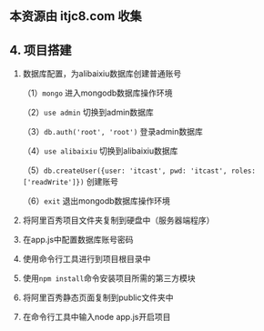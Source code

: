 ## 本资源由 itjc8.com 收集
## 4. 项目搭建

1. 数据库配置，为alibaixiu数据库创建普通账号

   （1）`mongo` 进入mongodb数据库操作环境

   （2）`use admin` 切换到admin数据库

   （3）`db.auth('root', 'root')` 登录admin数据库

   （4）`use alibaixiu` 切换到alibaixiu数据库

   （5）`db.createUser({user: 'itcast', pwd: 'itcast', roles: ['readWrite']})`  创建账号

   （6）`exit` 退出mongodb数据库操作环境

2. 将阿里百秀项目文件夹复制到硬盘中（服务器端程序）

3. 在app.js中配置数据库账号密码

4. 使用命令行工具进行到项目根目录中

5. 使用`npm install`命令安装项目所需的第三方模块

6. 将阿里百秀静态页面复制到public文件夹中

7. 在命令行工具中输入node app.js开启项目